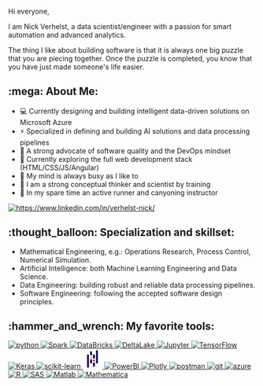 Hi everyone,

I am Nick Verhelst, a data scientist/engineer with a passion for smart automation and advanced analytics.

The thing I like about building software is that it is always one big puzzle that you are piecing together. Once the puzzle is completed, you know that you have just made someone's life easier.

<h2 align="left"> :mega: About Me:</h2>

- :computer: Currently designing and building intelligent data-driven solutions on Microsoft Azure
- :zap: Specialized in defining and building AI solutions and data processing pipelines
- :robot: A strong advocate of software quality and the DevOps mindset
- :mag_right: Currently exploring the full web development stack (HTML/CSS/JS/Angular)
- :rocket: My mind is always busy as I like to 
- :microscope: I am a strong conceptual thinker and scientist by training
- :running: In my spare time an active runner and canyoning instructor

<a href="https://www.linkedin.com/in/verhelst-nick/" target="_blank"> <img src="https://www.vectorlogo.zone/logos/linkedin/linkedin-tile.svg" alt="https://www.linkedin.com/in/verhelst-nick/" width="30" height="30"/> </a>

<h2 align="left">:thought_balloon: Specialization and skillset:</h2>

- Mathematical Engineering, e.g.: Operations Research, Process Control, Numerical Simulation.
- Artificial Intelligence: both Machine Learning Engineering and Data Science.
- Data Engineering: building robust and reliable data processing pipelines.
- Software Engineering: following the accepted software design principles.

<h2 align="left">:hammer_and_wrench: My favorite tools:</h2>
<a href="https://www.python.org/" target="_blank"> <img src="https://www.vectorlogo.zone/logos/python/python-icon.svg" alt="python" width="40" height="40"/> </a>
<a href="https://spark.apache.org/" target="_blank"> <img src="https://www.vectorlogo.zone/logos/apache_spark/apache_spark-icon.svg" alt="Spark" width="40" height="40"/> </a>
<a href="https://databricks.com/" target="_blank"> <img src="https://www.vectorlogo.zone/logos/databricks/databricks-icon.svg" alt="DataBricks" width="40" height="40"/> </a>
<a href="https://delta.io/" target="_blank"> <img src="https://camo.githubusercontent.com/5535944a613e60c9be4d3a96e3d9bd34e5aba5cddc1aa6c6153123a958698289/68747470733a2f2f646f63732e64656c74612e696f2f6c61746573742f5f7374617469632f64656c74612d6c616b652d77686974652e706e67" alt="DeltaLake" width="40" height="40"/> </a>
<a href="https://jupyter.org/" target="_blank"> <img src="https://www.vectorlogo.zone/logos/jupyter/jupyter-icon.svg" alt="Jupyter" width="40" height="40"/> </a>
<a href="https://www.tensorflow.org/" target="_blank"> <img src="https://www.vectorlogo.zone/logos/tensorflow/tensorflow-icon.svg" alt="TensorFlow" width="40" height="40"/> </a>
<a href="https://keras.io/" target="_blank"> <img src="https://upload.wikimedia.org/wikipedia/commons/a/ae/Keras_logo.svg" alt="Keras" width="40" height="40"/> </a>
<a href="https://scikit-learn.org/stable/" target="_blank"> <img src="https://upload.wikimedia.org/wikipedia/commons/0/05/Scikit_learn_logo_small.svg" alt="scikit-learn" width="40" height="40"/> </a>
<a href="https://pandas.pydata.org/" target="_blank"> <img src="https://raw.githubusercontent.com/devicons/devicon/master/icons/pandas/pandas-original.svg" alt="pandas" width="40" height="40"/> </a>
<a href="https://powerbi.microsoft.com/en-us/" target="_blank"> <img src="https://www.vectorlogo.zone/logos/microsoft_powerbi/microsoft_powerbi-icon.svg" alt="PowerBI" width="40" height="40"/> </a>
<a href="https://plotly.com/" target="_blank"> <img src="https://www.vectorlogo.zone/logos/plot_ly/plot_ly-icon.svg" alt="Plotly" width="40" height="40"/> </a>
<a href="https://www.postman.com/" target="_blank"> <img src="https://www.vectorlogo.zone/logos/getpostman/getpostman-icon.svg" alt="postman" width="40" height="40"/> </a>
<a href="https://git-scm.com/" target="_blank"> <img src="https://www.vectorlogo.zone/logos/git-scm/git-scm-icon.svg" alt="git" width="40" height="40"/> </a>
<a href="https://azure.microsoft.com/en-us/" target="_blank"> <img src="https://www.vectorlogo.zone/logos/microsoft_azure/microsoft_azure-icon.svg" alt="azure" width="40" height="40"/> </a>
<a href="https://www.r-project.org/" target="_blank"> <img src="https://upload.wikimedia.org/wikipedia/commons/archive/1/1b/20150904192833%21R_logo.svg" alt="R" width="40" height="40"/> </a>
<a href="https://www.sas.com/" target="_blank"> <img src="https://www.vectorlogo.zone/logos/sas/sas-icon.svg" alt="SAS" width="40" height="40"/> </a>
<a href="https://www.mathworks.com/products/matlab.html" target="_blank"> <img src="https://upload.wikimedia.org/wikipedia/commons/2/21/Matlab_Logo.png" alt="Matlab" width="40" height="40"/> </a>
<a href="https://www.wolfram.com/mathematica/" target="_blank"> <img src="https://upload.wikimedia.org/wikipedia/commons/2/20/Mathematica_Logo.svg" alt="Mathematica" width="40" height="40"/> </a>


<!---
NickVerhelst/NickVerhelst is a ✨ special ✨ repository because its `README.md` (this file) appears on your GitHub profile.
You can click the Preview link to take a look at your changes.

To add in time to tools: Jenkins, HTML, CSS, JavaScript, Angular, Docker, Kubernetes, Flask

Goede site voor logos: https://www.vectorlogo.zone/
--->
